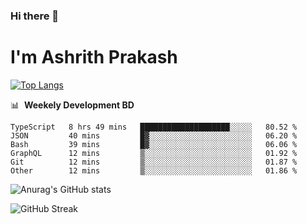 ### Hi there 👋
# I'm Ashrith Prakash

[![Top Langs](https://github-readme-stats.vercel.app/api/top-langs/?username=xxcheckmatexx&count_private=true&include_all_commits=true&show_icons=true&line_height=20&title_color=FFFFFF&icon_color=FFFFFF&text_color=FFFFFF&bg_color=0D1117&langs_count=8)](https://github.com/anuraghazra/github-readme-stats)

📊 &nbsp;**Weekely Development BD**

<!--START_SECTION:waka-->

```text
TypeScript   8 hrs 49 mins   ████████████████████░░░░░   80.52 %
JSON         40 mins         █▓░░░░░░░░░░░░░░░░░░░░░░░   06.20 %
Bash         39 mins         █▓░░░░░░░░░░░░░░░░░░░░░░░   06.06 %
GraphQL      12 mins         ▒░░░░░░░░░░░░░░░░░░░░░░░░   01.92 %
Git          12 mins         ▒░░░░░░░░░░░░░░░░░░░░░░░░   01.87 %
Other        12 mins         ▒░░░░░░░░░░░░░░░░░░░░░░░░   01.86 %
```

<!--END_SECTION:waka-->

![Anurag's GitHub stats](https://github-readme-stats.vercel.app/api?username=xxcheckmatexx&count_private=true&show_icons=true&theme=merko)  

![GitHub Streak](http://github-readme-streak-stats.herokuapp.com?user=xxcheckmatexx&theme=merko&hide_border=true&date_format=M%20j%5B%2C%20Y%5D&fire=DD0E0B)
<br/>
